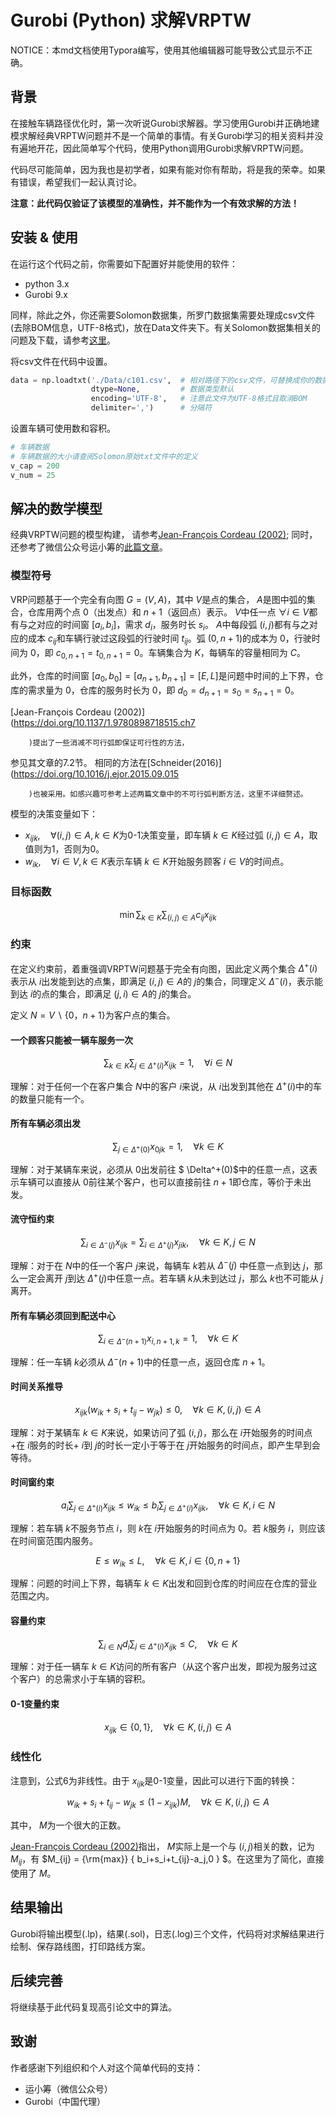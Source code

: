 
# Gurobi (Python) 求解VRPTW
NOTICE：本md文档使用Typora编写，使用其他编辑器可能导致公式显示不正确。

##  背景

在接触车辆路径优化时，第一次听说Gurobi求解器。学习使用Gurobi并正确地建模求解经典VRPTW问题并不是一个简单的事情。有关Gurobi学习的相关资料并没有遍地开花，因此简单写个代码，使用Python调用Gurobi求解VRPTW问题。

代码尽可能简单，因为我也是初学者，如果有能对你有帮助，将是我的荣幸。如果有错误，希望我们一起认真讨论。

**注意：此代码仅验证了该模型的准确性，并不能作为一个有效求解的方法！**

## 安装 & 使用

在运行这个代码之前，你需要如下配置好并能使用的软件：

- python 3.x
- Gurobi 9.x

同样，除此之外，你还需要Solomon数据集，所罗门数据集需要处理成csv文件(去除BOM信息，UTF-8格式)，放在Data文件夹下。有关Solomon数据集相关的问题及下载，请参考[这里](https://www.sintef.no/projectweb/top/vrptw/100-customers/)。

将csv文件在代码中设置。

```python
data = np.loadtxt('./Data/c101.csv',  # 相对路径下的csv文件，可替换成你的数据
                  dtype=None,         # 数据类型默认
                  encoding='UTF-8',   # 注意此文件为UTF-8格式且取消BOM
                  delimiter=',')      # 分隔符
```

设置车辆可使用数和容积。

```python
# 车辆数据
# 车辆数据的大小请查阅Solomon原始txt文件中的定义
v_cap = 200
v_num = 25
```



## 解决的数学模型

经典VRPTW问题的模型构建，
请参考[Jean-François Cordeau (2002)](https://doi.org/10.1137/1.9780898718515.ch7);
同时，还参考了微信公众号运小筹的[此篇文章](https://mp.weixin.qq.com/s/tF-ayzjpZfuZvelvItuecw)。

### 模型符号

VRP问题基于一个完全有向图 $G=(V,A)$，其中 $V$是点的集合， $A$是图中弧的集合，仓库用两个点 $0$（出发点）和 $n+1$（返回点）表示。 $V$中任一点 $\forall i\in V$都有与之对应的时间窗 $[a_i,b_i]$，需求 $d_i$，服务时长 $s_i$。 $A$中每段弧 $(i,j)$都有与之对应的成本 $c_{ij}$和车辆行驶过这段弧的行驶时间 $t_{ij}$。弧 $(0,n+1)$的成本为 $0$，行驶时间为 $0$，即 $c_{0,n+1}=t_{0,n+1}=0$。车辆集合为 $K$，每辆车的容量相同为 $C$。

此外，仓库的时间窗 $[a_0,b_0]=[a_{n+1},b_{n+1}]=[E,L]$是问题中时间的上下界，仓库的需求量为 $0$，仓库的服务时长为 $0$，即 $d_0 = d_{n+1}=s_0=s_{n+1}=0$。

[Jean-François Cordeau (2002)](https://doi.org/10.1137/1.9780898718515.ch7
        
        
        
        
        
        )提出了一些消减不可行弧即保证可行性的方法，
参见其文章的7.2节。
相同的方法在[Schneider(2016)](https://doi.org/10.1016/j.ejor.2015.09.015
        
        
        
        )也被采用。如感兴趣可参考上述两篇文章中的不可行弧判断方法，这里不详细赘述。

模型的决策变量如下：

-  $x_{ijk},\quad \forall (i,j)\in A,k\in K$为0-1决策变量，即车辆 $k\in K$经过弧 $(i,j)\in A$，取值则为1，否则为0。
-  $w_{ik},\quad \forall i\in V,k\in K$表示车辆 $k\in K$开始服务顾客 $i\in V$的时间点。

### 目标函数

$$
\min \sum_{k\in K}\sum_{(i,j)\in A}c_{ij}x_{ijk}
\tag{1}
$$

### 约束

在定义约束前，着重强调VRPTW问题基于完全有向图，因此定义两个集合 $\Delta^{+}(i)$表示从 $i$出发能到达的点集，即满足 $(i,j)\in A$的 $j$的集合，同理定义 $\Delta^{-}(i)$，表示能到达 $i$的点的集合，即满足 $(j,i)\in A$的 $j$的集合。

定义 $N = V \backslash \{0，n+1 
\}$为客户点的集合。

#### 一个顾客只能被一辆车服务一次

$$
\sum_{k\in K}\sum_{j\in \Delta^{+}(i)}x_{ijk} = 1,\quad\forall i \in N
\tag{2}
$$

理解：对于任何一个在客户集合 $N$中的客户 $i$来说，从 $i$出发到其他在 $\Delta^+(i)$中的车的数量只能有一个。

#### 所有车辆必须出发

$$
\sum_{j\in \Delta^+(0)}x_{0jk}= 1,\quad \forall k \in K
\tag{3}
$$

理解：对于某辆车来说，必须从 $0$出发前往 $ \Delta^+(0)$中的任意一点，这表示车辆可以直接从 $0$前往某个客户，也可以直接前往 $n+1$即仓库，等价于未出发。

#### 流守恒约束

$$
\sum_{i\in \Delta^-(j)}x_{ijk} = \sum_{i\in \Delta^+(j)}x_{jik},\quad \forall k\in K ,j\in N
\tag{4}
$$

理解：对于在 $N$中的任一个客户 $j$来说，每辆车 $k$若从 $\Delta^-(j)$ 中任意一点到达 $j$，那么一定会离开 $j$到达 $\Delta^+(j)$中任意一点。若车辆 $k$从未到达过 $j$，那么 $k$也不可能从 $j$离开。

#### 所有车辆必须回到配送中心

$$
\sum_{i\in \Delta^-(n+1)}x_{i,n+1,k}=1,\quad \forall k\in K
\tag{5}
$$

理解：任一车辆 $k$必须从 $\Delta^-(n+1)$中的任意一点，返回仓库 $n+1$。

#### 时间关系推导

$$
x_{ijk}(w_{ik}+s_i+t_{ij}-w_{jk}) \le 0,\quad\forall k\in K,(i,j)\in A
\tag{6}
$$

理解：对于某辆车 $k\in K$来说，如果访问了弧 $(i,j)$，那么在 $i$开始服务的时间点+在 $i$服务的时长+ $i$到 $j$的时长一定小于等于在 $j$开始服务的时间点，即产生早到会等待。

#### 时间窗约束

$$
a_i\sum_{j\in \Delta^+(i)}x_{ijk} \le w_{ik} \le b_i\sum_{j\in \Delta^+(i)}x_{ijk} ,\quad \forall k \in K,i\in N
\tag{7}
$$

理解：若车辆 $k$不服务节点 $i$，则 $k$在 $i$开始服务的时间点为 $0$。若 $k$服务 $i$，则应该在时间窗范围内服务。

$$
E\le w_{ik}\le L,\quad \forall k \in K , i\in \{0,n+1
\}
\tag{8}
$$

理解：问题的时间上下界，每辆车 $k\in K$出发和回到仓库的时间应在仓库的营业范围之内。

#### 容量约束

$$
\sum_{i\in N}d_i\sum_{j\in \Delta^+(i)}x_{ijk}\le C,\quad \forall k \in K
\tag{9}
$$

理解：对于任一辆车 $k\in K$访问的所有客户（从这个客户出发，即视为服务过这个客户）的总需求小于车辆的容积。

#### 0-1变量约束

$$
x_{ijk} \in \{0,1
\},\quad \forall k\in K,(i,j)\in A
\tag{10}
$$

### 线性化

注意到，公式6为非线性。由于 $x_{ijk}$是0-1变量，因此可以进行下面的转换：

$$
w_{ik}+s_i+t_{ij}-w_{jk} \le (1-x_{ijk})M,\quad\forall k\in K,(i,j)\in A
\tag{6a}
$$

其中， $M$为一个很大的正数。

[Jean-François Cordeau (2002)](https://doi.org/10.1137/1.9780898718515.ch7)指出， $M$实际上是一个与 $(i,j)$相关的数，记为 $M_{ij}$，有 $M_{ij} = {\rm{max}} \{ b_i+s_i+t_{ij}-a_j,0 
\} $。在这里为了简化，直接使用了 $M$。

## 结果输出

Gurobi将输出模型(.lp)，结果(.sol)，日志(.log)三个文件，代码将对求解结果进行绘制、保存路线图，打印路线方案。

## 后续完善
将继续基于此代码复现高引论文中的算法。

## 致谢

作者感谢下列组织和个人对这个简单代码的支持：

- 运小筹（微信公众号）
- Gurobi（中国代理）



